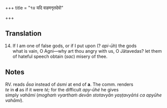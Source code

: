 +++
title = "१४ यदि वाहमनृतदेवो"

+++
## Translation
14. If I am one of false gods, or if I put upon (? *api-ūh*) the gods  
what is vain, O Agni—why art thou angry with us, O Jātavedas? let them  
of hateful speech obtain (*sac*) misery of thee.

## Notes
RV. reads *ā́sa* instead of *ásmi* at end of **a**. The comm. renders  
*te* in **d** as if it were *té;* for the difficult *apy-ūhé* he gives  
simply *vahāmi* (*moghaṁ vyarthaṁ devān stotavyān yaṣṭavyāṅś ca apyūhe  
vahāmi*).
